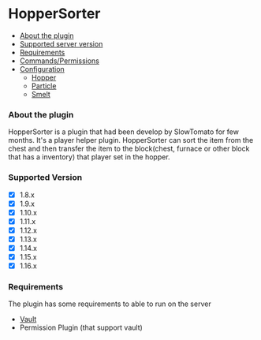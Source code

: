 # HopperSorter

* [About the plugin](https://github.com/SlowTomato/HopperSorter_public/wiki#about-the-plugin)
* [Supported server version](https://github.com/SlowTomato/HopperSorter_public/wiki#supported-version)
* [Requirements](https://github.com/SlowTomato/HopperSorter_public/wiki#requirements)
* [Commands/Permissions](https://github.com/SlowTomato/HopperSorter_public/wiki/Commands-Permissions)
* [Configuration](Configuration)
  * [Hopper](https://github.com/SlowTomato/HopperSorter_public/wiki/Configuration#hopper)
  * [Particle](https://github.com/SlowTomato/HopperSorter_public/wiki/Configuration#particle)
  * [Smelt](https://github.com/SlowTomato/HopperSorter_public/wiki/Configuration#smelt)

### About the plugin

HopperSorter is a plugin that had been develop by SlowTomato for few months. It's a player helper plugin. HopperSorter can sort the item from the chest and then transfer the item to the block(chest, furnace or other block that has a inventory) that player set in the hopper.


### Supported Version

- [x] 1.8.x
- [x] 1.9.x
- [x] 1.10.x
- [x] 1.11.x
- [x] 1.12.x
- [x] 1.13.x
- [x] 1.14.x
- [x] 1.15.x
- [x] 1.16.x

### Requirements

The plugin has some requirements to able to run on the server

* [Vault](https://dev.bukkit.org/projects/vault)
* Permission Plugin (that support vault) 
